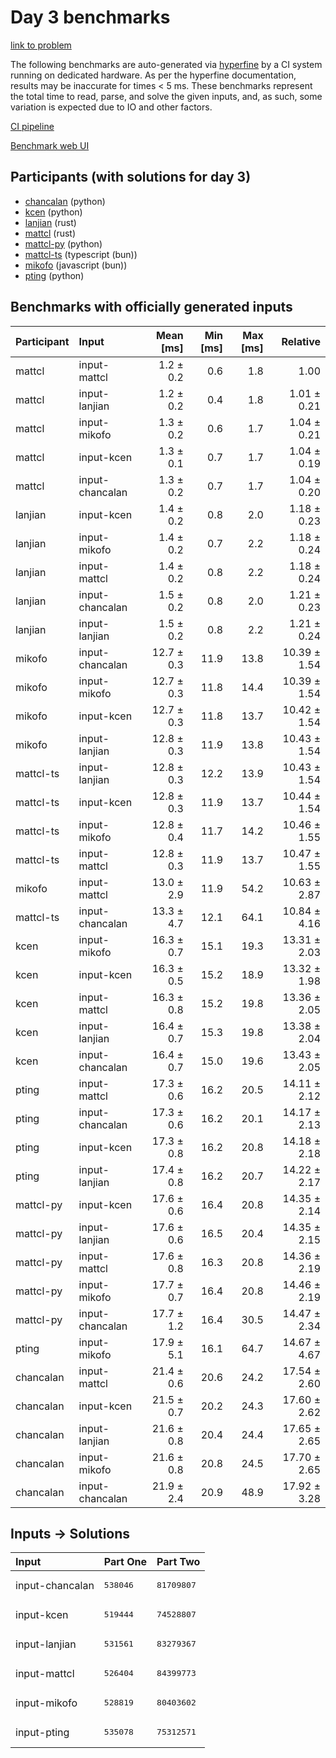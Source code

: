 # Day 3 benchmarks

[link to problem](https://adventofcode.com/2023/day/3)

The following benchmarks are auto-generated via
[hyperfine](https://github.com/sharkdp/hyperfine) by a CI system running on
dedicated hardware. As per the hyperfine documentation, results may be
inaccurate for times < 5 ms. These benchmarks represent the total time to read,
parse, and solve the given inputs, and, as such, some variation is expected due
to IO and other factors.

[CI pipeline](http://ci.papercode.net:8080/teams/main/pipelines/aoc2023)

[Benchmark web UI](https://aoc.ancalagon.black)


## Participants (with solutions for day 3)

- [chancalan](https://github.com/chancalan/aoc2023) (python)
- [kcen](https://github.com/kcen/aoc2023) (python)
- [lanjian](https://github.com/lanjian/aoc-2023) (rust)
- [mattcl](https://github.com/mattcl/aoc2023) (rust)
- [mattcl-py](https://github.com/mattcl/aoc2023-py) (python)
- [mattcl-ts](https://github.com/mattcl/aoc2023-js) (typescript (bun))
- [mikofo](https://github.com/mikofo/advent-of-code-2023) (javascript (bun))
- [pting](https://github.com/pting/aoc2023) (python)


## Benchmarks with officially generated inputs

| Participant | Input | Mean [ms] | Min [ms] | Max [ms] | Relative |
|:---|:---|---:|---:|---:|---:|
| mattcl | input-mattcl | 1.2 ± 0.2 | 0.6 | 1.8 | 1.00 |
| mattcl | input-lanjian | 1.2 ± 0.2 | 0.4 | 1.8 | 1.01 ± 0.21 |
| mattcl | input-mikofo | 1.3 ± 0.2 | 0.6 | 1.7 | 1.04 ± 0.21 |
| mattcl | input-kcen | 1.3 ± 0.1 | 0.7 | 1.7 | 1.04 ± 0.19 |
| mattcl | input-chancalan | 1.3 ± 0.2 | 0.7 | 1.7 | 1.04 ± 0.20 |
| lanjian | input-kcen | 1.4 ± 0.2 | 0.8 | 2.0 | 1.18 ± 0.23 |
| lanjian | input-mikofo | 1.4 ± 0.2 | 0.7 | 2.2 | 1.18 ± 0.24 |
| lanjian | input-mattcl | 1.4 ± 0.2 | 0.8 | 2.2 | 1.18 ± 0.24 |
| lanjian | input-chancalan | 1.5 ± 0.2 | 0.8 | 2.0 | 1.21 ± 0.23 |
| lanjian | input-lanjian | 1.5 ± 0.2 | 0.8 | 2.2 | 1.21 ± 0.24 |
| mikofo | input-chancalan | 12.7 ± 0.3 | 11.9 | 13.8 | 10.39 ± 1.54 |
| mikofo | input-mikofo | 12.7 ± 0.3 | 11.8 | 14.4 | 10.39 ± 1.54 |
| mikofo | input-kcen | 12.7 ± 0.3 | 11.8 | 13.7 | 10.42 ± 1.54 |
| mikofo | input-lanjian | 12.8 ± 0.3 | 11.9 | 13.8 | 10.43 ± 1.54 |
| mattcl-ts | input-lanjian | 12.8 ± 0.3 | 12.2 | 13.9 | 10.43 ± 1.54 |
| mattcl-ts | input-kcen | 12.8 ± 0.3 | 11.9 | 13.7 | 10.44 ± 1.54 |
| mattcl-ts | input-mikofo | 12.8 ± 0.4 | 11.7 | 14.2 | 10.46 ± 1.55 |
| mattcl-ts | input-mattcl | 12.8 ± 0.3 | 11.9 | 13.7 | 10.47 ± 1.55 |
| mikofo | input-mattcl | 13.0 ± 2.9 | 11.9 | 54.2 | 10.63 ± 2.87 |
| mattcl-ts | input-chancalan | 13.3 ± 4.7 | 12.1 | 64.1 | 10.84 ± 4.16 |
| kcen | input-mikofo | 16.3 ± 0.7 | 15.1 | 19.3 | 13.31 ± 2.03 |
| kcen | input-kcen | 16.3 ± 0.5 | 15.2 | 18.9 | 13.32 ± 1.98 |
| kcen | input-mattcl | 16.3 ± 0.8 | 15.2 | 19.8 | 13.36 ± 2.05 |
| kcen | input-lanjian | 16.4 ± 0.7 | 15.3 | 19.8 | 13.38 ± 2.04 |
| kcen | input-chancalan | 16.4 ± 0.7 | 15.0 | 19.6 | 13.43 ± 2.05 |
| pting | input-mattcl | 17.3 ± 0.6 | 16.2 | 20.5 | 14.11 ± 2.12 |
| pting | input-chancalan | 17.3 ± 0.6 | 16.2 | 20.1 | 14.17 ± 2.13 |
| pting | input-kcen | 17.3 ± 0.8 | 16.2 | 20.8 | 14.18 ± 2.18 |
| pting | input-lanjian | 17.4 ± 0.8 | 16.2 | 20.7 | 14.22 ± 2.17 |
| mattcl-py | input-kcen | 17.6 ± 0.6 | 16.4 | 20.8 | 14.35 ± 2.14 |
| mattcl-py | input-lanjian | 17.6 ± 0.6 | 16.5 | 20.4 | 14.35 ± 2.15 |
| mattcl-py | input-mattcl | 17.6 ± 0.8 | 16.3 | 20.8 | 14.36 ± 2.19 |
| mattcl-py | input-mikofo | 17.7 ± 0.7 | 16.4 | 20.8 | 14.46 ± 2.19 |
| mattcl-py | input-chancalan | 17.7 ± 1.2 | 16.4 | 30.5 | 14.47 ± 2.34 |
| pting | input-mikofo | 17.9 ± 5.1 | 16.1 | 64.7 | 14.67 ± 4.67 |
| chancalan | input-mattcl | 21.4 ± 0.6 | 20.6 | 24.2 | 17.54 ± 2.60 |
| chancalan | input-kcen | 21.5 ± 0.7 | 20.2 | 24.3 | 17.60 ± 2.62 |
| chancalan | input-lanjian | 21.6 ± 0.8 | 20.4 | 24.4 | 17.65 ± 2.65 |
| chancalan | input-mikofo | 21.6 ± 0.8 | 20.8 | 24.5 | 17.70 ± 2.65 |
| chancalan | input-chancalan | 21.9 ± 2.4 | 20.9 | 48.9 | 17.92 ± 3.28 |


## Inputs -> Solutions

| Input | Part One | Part Two |
|:---|:---|:---|
|input-chancalan|<pre>538046</pre>|<pre>81709807</pre>|
|input-kcen|<pre>519444</pre>|<pre>74528807</pre>|
|input-lanjian|<pre>531561</pre>|<pre>83279367</pre>|
|input-mattcl|<pre>526404</pre>|<pre>84399773</pre>|
|input-mikofo|<pre>528819</pre>|<pre>80403602</pre>|
|input-pting|<pre>535078</pre>|<pre>75312571</pre>|
